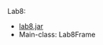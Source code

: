 Lab8:<br />

<ul>
  <li><a href = 'https://github.com/KristinHamilton/seuProjects/blob/master/cosc2325/Lab8/lab8.jar'>
    lab8.jar</a></li>
  <li>Main-class: Lab8Frame</li>
</ul>
